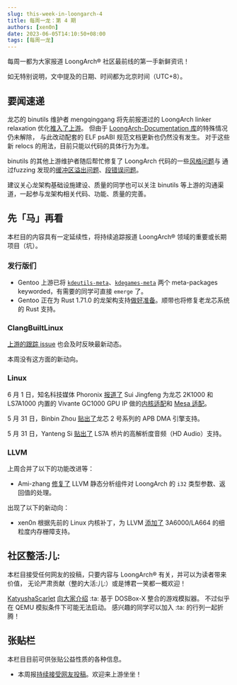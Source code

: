 ```yaml
---
slug: this-week-in-loongarch-4
title: 每周一龙：第 4 期
authors: [xen0n]
date: 2023-06-05T14:10:50+08:00
tags: [每周一龙]
---
```


每周一都为大家报道 LoongArch&reg; 社区最前线的第一手新鲜资讯！

<!-- truncate -->

如无特别说明，文中提及的日期、时间都为北京时间（UTC+8）。

## 要闻速递

龙芯的 binutils 维护者 mengqinggang 将先前报道过的 LoongArch linker relaxation
优化[推入了上游](https://sourceware.org/git/?p=binutils-gdb.git;a=commitdiff;h=57a930e3bfe4b2c7fd6463ed39311e1938513138)。
但由于 [LoongArch-Documentation 库](https://github.com/loongson/LoongArch-Documentation)的特殊情况仍未解除，
与此改动配套的 ELF psABI 规范文档更新也仍然没有发生。
对于这些新 relocs 的用法，目前只能以代码的具体行为为准。

binutils 的其他上游维护者随后帮忙修复了 LoongArch 代码的一些[风格问题](https://sourceware.org/git/?p=binutils-gdb.git;a=commitdiff;h=a15891aaea006d06066573449efbda353dd2863e)与
通过fuzzing 发现的[缓冲区溢出问题](https://sourceware.org/git/?p=binutils-gdb.git;a=commitdiff;h=74a965d8e09217f3d8f8295c9126b77cdd62b798)、[段错误问题](https://sourceware.org/git/?p=binutils-gdb.git;a=commitdiff;h=89c70cd358b8fa46b84cd100efc95495ff0160ae)。

建议关心龙架构基础设施建设、质量的同学也可以关注 binutils 等上游的沟通渠道，一起参与龙架构相关代码、功能、质量的完善。

## 先「马」再看

本栏目的内容具有一定延续性，将持续追踪报道 LoongArch&reg; 领域的重要或长期项目（坑）。

### 发行版们

* Gentoo 上游已将 [`kdeutils-meta`][kdeutils]、[`kdegames-meta`][kdegames] 两个 meta-packages keyworded，有需要的同学可直接 `emerge` 了。
* Gentoo 正在为 Rust 1.71.0 的龙架构支持[做好准备](https://github.com/gentoo/gentoo/pull/31241)。顺带也将修复老龙芯系统的 Rust 支持。

[kdeutils]: https://packages.gentoo.org/packages/kde-apps/kdeutils-meta
[kdegames]: https://packages.gentoo.org/packages/kde-apps/kdegames-meta

### ClangBuiltLinux

[上游的跟踪 issue](https://github.com/ClangBuiltLinux/linux/issues/1787)
也会及时反映最新动态。

本周没有这方面的新动向。

### Linux

6 月 1 日，知名科技媒体 Phoronix [报道了](https://www.phoronix.com/news/Loongson-Etnaviv-PCI-Driver)
Sui Jingfeng 为龙芯 2K1000 和 LS7A1000 内置的 Vivante GC1000 GPU IP
做的[内核适配](https://lore.kernel.org/lkml/20230530160126.2344425-1-suijingfeng@loongson.cn/)和
[Mesa 适配](https://gitlab.freedesktop.org/mesa/mesa/-/merge_requests/14606)。

5 月 31 日，Binbin Zhou [贴出了](https://lore.kernel.org/loongarch/cover.1685448898.git.zhoubinbin@loongson.cn/)龙芯 2 号系列的 APB DMA 引擎支持。

5 月 31 日，Yanteng Si [贴出了](https://lore.kernel.org/loongarch/cover.1685501806.git.siyanteng@loongson.cn/) LS7A 桥片的高解析度音频（HD Audio）支持。

### LLVM

上周合并了以下的功能改进等：

* Ami-zhang [修复了][D151794] LLVM 静态分析组件对 LoongArch 的 `i32` 类型参数、返回值的处理。

出现了以下的新动向：

* xen0n 根据先前的 Linux 内核补丁，为 LLVM [添加了][D151655] 3A6000/LA664 的细粒度内存栅障支持。

[D151655]: https://reviews.llvm.org/D151655
[D151794]: https://reviews.llvm.org/D151794

## 社区整活:儿:

本栏目接受任何网友的投稿，只要内容与 LoongArch&reg; 有关，并可以为读者带来价值，
无论严肃贡献（整的大活:儿:）或是博君一笑都一概欢迎！

[KatyushaScarlet](https://github.com/KatyushaScarlet)
[向大家介绍](https://katyusha.net/536.html) :ta: 基于 DOSBox-X 整合的游戏模拟器。
不过似乎在 QEMU 模拟条件下可能无法启动。
感兴趣的同学可以加入 :ta: 的行列一起折腾！

## 张贴栏

本栏目目前可供张贴公益性质的各种信息。

* 本周报[持续接受网友投稿][call-for-submissions]。欢迎来上游坐坐！

[lauosc-debian]: https://bbs.loongarch.org/d/167-lauosc-debian-12-ports
[call-for-submissions]: https://github.com/loongson-community/areweloongyet/issues/16
